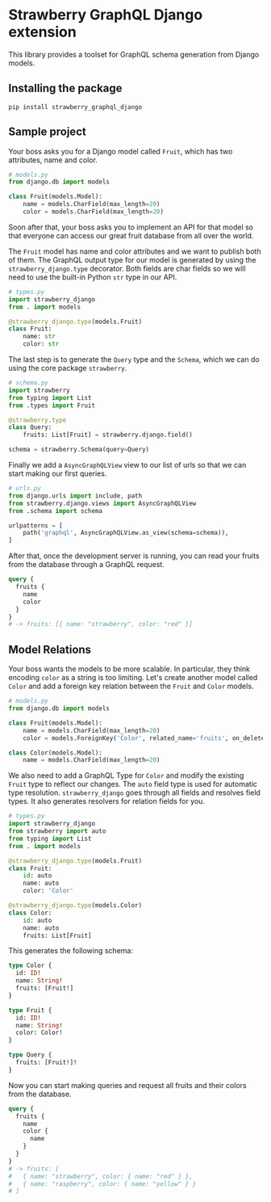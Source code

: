 # Strawberry GraphQL Django extension

This library provides a toolset for GraphQL schema generation from Django models.

## Installing the package

```
pip install strawberry_graphql_django
```

## Sample project

Your boss asks you for a Django model called `Fruit`, which has two attributes, name and color.

```python
# models.py
from django.db import models

class Fruit(models.Model):
    name = models.CharField(max_length=20)
    color = models.CharField(max_length=20)
```

Soon after that, your boss asks you to implement an API for that model so that everyone can access our great fruit database from all over the world.

The `Fruit` model has name and color attributes and we want to publish both of them. The GraphQL output type for our model is generated by using the `strawberry_django.type` decorator. Both fields are char fields so we will need to use the built-in Python `str` type in our API.

```python
# types.py
import strawberry_django
from . import models

@strawberry_django.type(models.Fruit)
class Fruit:
    name: str
    color: str
```

The last step is to generate the `Query` type and the `Schema`, which we can do using the core package `strawberry`.

```python
# schema.py
import strawberry
from typing import List
from .types import Fruit

@strawberry.type
class Query:
    fruits: List[Fruit] = strawberry.django.field()

schema = strawberry.Schema(query=Query)
```

Finally we add a `AsyncGraphQLView` view to our list of urls so that we can start making our first queries.

```python
# urls.py
from django.urls import include, path
from strawberry.django.views import AsyncGraphQLView
from .schema import schema

urlpatterns = [
    path('graphql', AsyncGraphQLView.as_view(schema=schema)),
]
```

After that, once the development server is running, you can read your fruits from the database through a GraphQL request.

```graphql
query {
  fruits {
    name
    color
  }
}
# -> fruits: [{ name: "strawberry", color: "red" }]
```

## Model Relations

Your boss wants the models to be more scalable. In particular, they think encoding `color` as a string is too limiting.
Let's create another model called `Color` and add a foreign key relation between the `Fruit` and `Color` models.

```python
# models.py
from django.db import models

class Fruit(models.Model):
    name = models.CharField(max_length=20)
    color = models.ForeignKey('Color', related_name='fruits', on_delete=models.CASCADE)

class Color(models.Model):
    name = models.CharField(max_length=20)
```

We also need to add a GraphQL Type for `Color` and modify the existing `Fruit` type to reflect our changes.
The `auto` field type is used for automatic type resolution. `strawberry_django` goes through all fields and resolves field types. It also generates resolvers for relation fields for you.

```python
# types.py
import strawberry_django
from strawberry import auto
from typing import List
from . import models

@strawberry_django.type(models.Fruit)
class Fruit:
    id: auto
    name: auto
    color: 'Color'

@strawberry_django.type(models.Color)
class Color:
    id: auto
    name: auto
    fruits: List[Fruit]
```

This generates the following schema:

```graphql
type Color {
  id: ID!
  name: String!
  fruits: [Fruit!]
}

type Fruit {
  id: ID!
  name: String!
  color: Color!
}

type Query {
  fruits: [Fruit!]!
}
```

Now you can start making queries and request all fruits and their colors from the database.

```graphql
query {
  fruits {
    name
    color {
      name
    }
  }
}
# -> fruits: [
#   { name: "strawberry", color: { name: "red" } },
#   { name: "raspberry", color: { name: "yellow" } }
# ]
```
